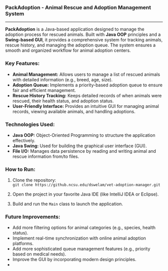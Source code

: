 ### **PackAdoption - Animal Rescue and Adoption Management System**
---

**PackAdoption** is a Java-based application designed to manage the adoption process for rescued animals. Built with **Java OOP** principles and a **Swing-based GUI**, it provides a comprehensive system for tracking animals, rescue history, and managing the adoption queue. The system ensures a smooth and organized workflow for animal adoption centers.

### **Key Features:**

- **Animal Management:** Allows users to manage a list of rescued animals with detailed information (e.g., breed, age, size).
- **Adoption Queue:** Implements a priority-based adoption queue to ensure fair and efficient management.
- **Rescue History Tracking:** Keeps detailed records of when animals were rescued, their health status, and adoption status.
- **User-Friendly Interface:** Provides an intuitive GUI for managing animal records, viewing available animals, and handling adoptions.

### **Technologies Used:**

- **Java OOP:** Object-Oriented Programming to structure the application effectively.
- **Java Swing:** Used for building the graphical user interface (GUI).
- **File I/O:** Manages data persistence by reading and writing animal and rescue information from/to files.

### **How to Run:**

1. Clone the repository:  
   `git clone https://github.ncsu.edu/dswelam/vet-adoption-manager.git`
   
2. Open the project in your favorite Java IDE (like IntelliJ IDEA or Eclipse).

3. Build and run the `Main` class to launch the application.

### **Future Improvements:**

- Add more filtering options for animal categories (e.g., species, health status).
- Implement real-time synchronization with online animal adoption platforms.
- Add more sophisticated queue management features (e.g., priority based on medical needs).
- Improve the GUI by incorporating modern design principles.
- 
